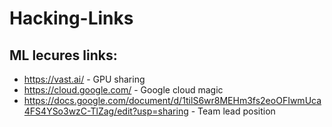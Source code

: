 # Hacking-Links

## ML lecures links:
 - https://vast.ai/ - GPU sharing
 - https://cloud.google.com/ - Google cloud magic
 - https://docs.google.com/document/d/1tilS6wr8MEHm3fs2eoOFIwmUca4FS4YSo3wzC-TlZag/edit?usp=sharing - Team lead position
